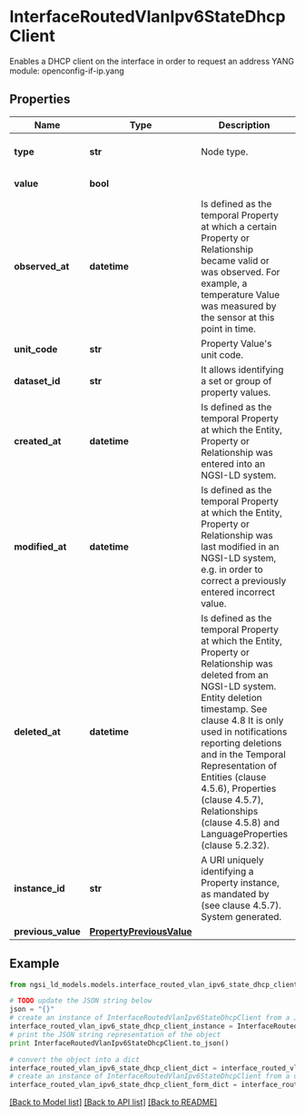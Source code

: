 # InterfaceRoutedVlanIpv6StateDhcpClient

Enables a DHCP client on the interface in order to request an address  YANG module: openconfig-if-ip.yang 

## Properties

Name | Type | Description | Notes
------------ | ------------- | ------------- | -------------
**type** | **str** | Node type.  | [optional] [default to 'Property']
**value** | **bool** |  | [default to False]
**observed_at** | **datetime** | Is defined as the temporal Property at which a certain Property or Relationship became valid or was observed. For example, a temperature Value was measured by the sensor at this point in time.  | [optional] 
**unit_code** | **str** | Property Value&#39;s unit code.  | [optional] 
**dataset_id** | **str** | It allows identifying a set or group of property values.  | [optional] 
**created_at** | **datetime** | Is defined as the temporal Property at which the Entity, Property or Relationship was entered into an NGSI-LD system.  | [optional] [readonly] 
**modified_at** | **datetime** | Is defined as the temporal Property at which the Entity, Property or Relationship was last modified in an NGSI-LD system, e.g. in order to correct a previously entered incorrect value.  | [optional] [readonly] 
**deleted_at** | **datetime** | Is defined as the temporal Property at which the Entity, Property or Relationship was deleted from an NGSI-LD system.  Entity deletion timestamp. See clause 4.8 It is only used in notifications reporting deletions and in the Temporal Representation of Entities (clause 4.5.6), Properties (clause 4.5.7), Relationships (clause 4.5.8) and LanguageProperties (clause 5.2.32).  | [optional] [readonly] 
**instance_id** | **str** | A URI uniquely identifying a Property instance, as mandated by (see clause 4.5.7). System generated.  | [optional] [readonly] 
**previous_value** | [**PropertyPreviousValue**](PropertyPreviousValue.md) |  | [optional] 

## Example

```python
from ngsi_ld_models.models.interface_routed_vlan_ipv6_state_dhcp_client import InterfaceRoutedVlanIpv6StateDhcpClient

# TODO update the JSON string below
json = "{}"
# create an instance of InterfaceRoutedVlanIpv6StateDhcpClient from a JSON string
interface_routed_vlan_ipv6_state_dhcp_client_instance = InterfaceRoutedVlanIpv6StateDhcpClient.from_json(json)
# print the JSON string representation of the object
print InterfaceRoutedVlanIpv6StateDhcpClient.to_json()

# convert the object into a dict
interface_routed_vlan_ipv6_state_dhcp_client_dict = interface_routed_vlan_ipv6_state_dhcp_client_instance.to_dict()
# create an instance of InterfaceRoutedVlanIpv6StateDhcpClient from a dict
interface_routed_vlan_ipv6_state_dhcp_client_form_dict = interface_routed_vlan_ipv6_state_dhcp_client.from_dict(interface_routed_vlan_ipv6_state_dhcp_client_dict)
```
[[Back to Model list]](../README.md#documentation-for-models) [[Back to API list]](../README.md#documentation-for-api-endpoints) [[Back to README]](../README.md)


